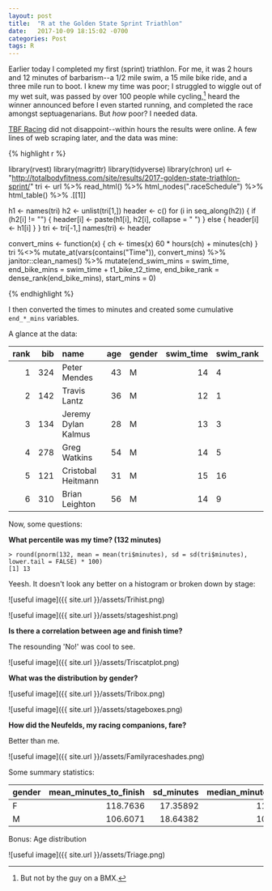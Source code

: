 ```yaml
---
layout: post
title:  "R at the Golden State Sprint Triathlon"
date:   2017-10-09 18:15:02 -0700
categories: Post
tags: R
---
```


Earlier today I completed my first (sprint) triathlon. For me, it was 2 hours and 12 minutes of barbarism--a 1/2 mile swim, 
a 15 mile bike ride, and a three mile run to boot. I knew my time was poor; I struggled to wiggle out of my wet suit, was passed 
by over 100 people while cycling,[^1] heard the winner announced before I even started running, and completed the race amongst
septuagenarians. But *how* poor? I needed data.

[^1]: But not by the guy on a BMX.

<!--more-->

[TBF Racing](http://totalbodyfitness.com/site/) did not disappoint--within hours the results were online. A few lines of web scraping later, 
and the data was mine:


{% highlight r %}

library(rvest)
library(magrittr)
library(tidyverse)
library(chron)
url <- "http://totalbodyfitness.com/site/results/2017-golden-state-triathlon-sprint/"
tri <- url %>% 
  read_html() %>% 
  html_nodes(".raceSchedule") %>% 
  html_table() %>%
  .[[1]]

h1 <- names(tri)
h2 <- unlist(tri[1,])
header <- c()
for (i in seq_along(h2)) {
  if (h2[i] != "") {
    header[i] <- paste(h1[i], h2[i], collapse = " ")
  } else {
    header[i] <- h1[i]
  }
}
tri <- tri[-1,]
names(tri) <- header

convert_mins <- function(x) {
  ch <- times(x)
  60 * hours(ch) + minutes(ch)
}
tri %<>%
  mutate_at(vars(contains("Time")), convert_mins) %>% 
  janitor::clean_names() %>% 
  mutate(end_swim_mins = swim_time,
         end_bike_mins = swim_time + t1_bike_t2_time,
         end_bike_rank = dense_rank(end_bike_mins),
         start_mins = 0) 

{% endhighlight %}

I then converted the times to minutes and created some cumulative `end_*_mins` variables.

A glance at the data:

| rank| bib|name                | age|gender | swim_time|swim_rank | t1_bike_t2_time|t1_bike_t2_rank | run_time|run_rank | finish_time|
|----:|---:|:-------------------|---:|:------|---------:|:---------|---------------:|:---------------|--------:|:--------|-----------:|
|    1| 324|Peter Mendes        |  43|M      |        14|4         |              41|1               |       18|2        |          74|
|    2| 142|Travis Lantz        |  36|M      |        12|1         |              42|3               |       19|8        |          75|
|    3| 134|Jeremy Dylan Kalmus |  28|M      |        13|3         |              43|5               |       18|3        |          75|
|    4| 278|Greg Watkins        |  54|M      |        14|5         |              43|4               |       20|11       |          78|
|    5| 121|Cristobal Heitmann  |  31|M      |        15|16        |              44|8               |       19|6        |          79|
|    6| 310|Brian Leighton      |  56|M      |        14|9         |              42|2               |       22|36       |          80|


Now, some questions:

**What percentile was my time? (132 minutes)**

```
> round(pnorm(132, mean = mean(tri$minutes), sd = sd(tri$minutes), lower.tail = FALSE) * 100)
[1] 13

```

Yeesh. It doesn't look any better on a histogram or broken down by stage:

![useful image]({{ site.url }}/assets/Trihist.png)

![useful image]({{ site.url }}/assets/stageshist.png)


**Is there a correlation between age and finish time?**

The resounding 'No!' was cool to see.

![useful image]({{ site.url }}/assets/Triscatplot.png)

**What was the distribution by gender?**


![useful image]({{ site.url }}/assets/Tribox.png)

![useful image]({{ site.url }}/assets/stageboxes.png)

**How did the Neufelds, my racing companions, fare?**

Better than me.

![useful image]({{ site.url }}/assets/Familyraceshades.png)

Some summary statistics:

|gender | mean_minutes_to_finish| sd_minutes| median_minutes| best| average_age|
|:------|----------------------:|----------:|--------------:|----:|-----------:|
|F      |               118.7636|   17.35892|            117|   84|          37|
|M      |               106.6071|   18.64382|            104|   74|          43|


Bonus: Age distribution

![useful image]({{ site.url }}/assets/Triage.png)









